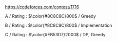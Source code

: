 https://codeforces.com/contest/1716

A / Rating : $\color{#8C8C8C}800$ / Greedy

B / Rating : $\color{#8C8C8C}800$ / Implementation

C / Rating : $\color{#EB53D7}2000$ / DP, Greedy
